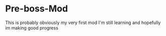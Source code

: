 # Pre-boss-Mod 
This is probably obviously my very first mod
I'm still learning and hopefully im making good progress 
